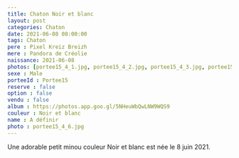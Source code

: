 ```yaml
---
title: Chaton Noir et blanc
layout: post
categories: Chaton
date: 2021-06-08 08:00:00
tags: Chaton
pere : Pixel Kreiz Breizh
mere : Pandora de Créolie
naissance: 2021-06-08
photos: [portee15_4_1.jpg, portee15_4_2.jpg, portee15_4_3.jpg, portee15_4_4.jpg, portee15_4_5.jpg, portee15_4_6.jpg, portee15_4_7.jpg ]
sexe : Male
porteeId : Portee15
reserve : false
option : false
vendu : false
album : https://photos.app.goo.gl/5NHeuWbQwLNW9WQS9
couleur : Noir et blanc
name : A définir
photo : portee15_4_6.jpg
---
```


Une adorable petit minou couleur Noir et blanc  est née le 8 juin 2021.
